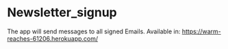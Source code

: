 # Newsletter_signup
The app will send messages to all signed Emails. 
Available in: 
https://warm-reaches-61206.herokuapp.com/
